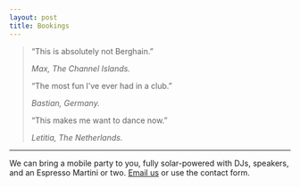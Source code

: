 ```yaml
---
layout: post
title: Bookings
---
```


<blockquote>
<p>“This is absolutely not Berghain.”</p>
<cite>Max, The Channel Islands.</cite>
<p>“The most fun I’ve ever had in a club.”</p>
<cite>Bastian, Germany.</cite>
<p>“This makes me want to dance now.”</p>
<cite>Letitia, The Netherlands.</cite>
</blockquote>

<hr>

We can bring a mobile party to you, fully solar-powered with DJs, speakers, and an Espresso Martini or two.
<a href="mailto:mail@royalmusic.live?subject=Bookings">Email us</a> or use the <a><span class="popup__open">contact form.</span></a> 
